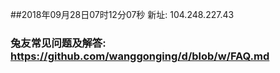 ##2018年09月28日07时12分07秒 新址: 104.248.227.43
### 兔友常见问题及解答: https://github.com/wanggonging/d/blob/w/FAQ.md
